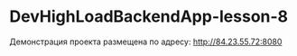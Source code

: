 ﻿# DevHighLoadBackendApp-lesson-8
Демонстрация проекта размещена по адресу: http://84.23.55.72:8080

